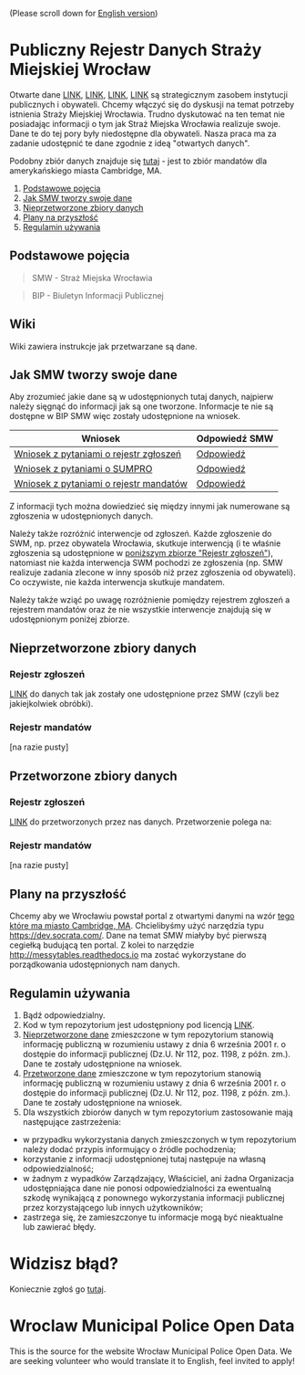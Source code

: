 (Please scroll down for [English version](#wroclaw-municipal-police-open-data))
# Publiczny Rejestr Danych Straży Miejskiej Wrocław

Otwarte dane [LINK](https://project-open-data.cio.gov/principles/), [LINK](http://www.opendatapolicies.org/browse/), [LINK](https://sunlightfoundation.com/2015/10/01/why-should-cities-have-an-open-data-policy/), [LINK](https://www.youtube.com/watch?v=ObrlsMA7c3M) są strategicznym zasobem instytucji publicznych i obywateli. Chcemy włączyć się do dyskusji na temat potrzeby istnienia Straży Miejskiej Wrocławia. Trudno dyskutować na ten temat nie posiadając informacji o tym jak Straż Miejska Wrocławia realizuje swoje. Dane te do tej pory były niedostępne dla obywateli. Nasza praca ma za zadanie udostępnić te dane zgodnie z ideą "otwartych danych".

Podobny zbiór danych znajduje się [tutaj](https://data.cambridgema.gov/Traffic-Parking-and-Transportation/Cambridge-Parking-Tickets/vnxa-cuyr) - jest to zbiór mandatów dla amerykańskiego miasta Cambridge, MA.

1. [Podstawowe pojęcia](#podstawowe-poj%C4%99cia)
1. [Jak SMW tworzy swoje dane](#jak-smw-tworzy-swoje-dane)
1. [Nieprzetworzone zbiory danych](#nieprzetworzone-zbiory-danych)
1. [Plany na przyszłość](#plany-na-przysz%C5%82o%C5%9B%C4%87)
1. [Regulamin używania](#regulamin-u%C5%BCywania-udost%C4%99pnianych-tutaj-danych)

## Podstawowe pojęcia

> SMW - Straż Miejska Wrocławia

> BIP - Biuletyn Informacji Publicznej

## Wiki

Wiki zawiera instrukcje jak przetwarzane są dane.

## Jak SMW tworzy swoje dane

Aby zrozumieć jakie dane są w udostępnionych tutaj danych, najpierw należy sięgnąć do informacji jak są one tworzone. Informacje te nie są dostępne w BIP SMW więc zostały udostępnione na wniosek.

|Wniosek        |Odpowiedź SMW  |
| ------------- | ------------- |
|[Wniosek z pytaniami o rejestr zgłoszeń](requestForData/wniosek_rejestr_zgloszen.txt "z dnia 19 kwietnia 2018")|[Odpowiedź](requestForData/odpowiedz_rejestr_zgloszen.gif "z dnia 27 kwietnia 2018")|
|[Wniosek z pytaniami o SUMPRO](requestForData/wniosek_sumpro.txt "z dnia 28 kwietnia 2018")|[Odpowiedź](requestForData/odpowiedz_sumpro.gif "z dnia 11 maja 2018")|
|[Wniosek z pytaniami o rejestr mandatów](requestForData/wniosek_rejestr_mandatow.txt "z dnia 15 maja 2018")|[Odpowiedź](requestForData/odpowiedz_rejestr_mandatow.gif "z dnia 25 maja 2018")|

Z informacji tych można dowiedzieć się między innymi jak numerowane są zgłoszenia w udostępnionych danych.

Należy także rozróżnić interwencje od zgłoszeń. Każde zgłoszenie do SWM, np. przez obywatela Wrocławia, skutkuje interwencją (i te właśnie zgłoszenia są udostępnione w [poniższym zbiorze "Rejestr zgłoszeń"](#rejestr-zg%C5%82osze%C5%84)), natomiast nie każda interwencja SWM pochodzi ze zgłoszenia (np. SMW realizuje zadania zlecone w inny sposób niż przez zgłoszenia od obywateli). Co oczywiste, nie każda interwencja skutkuje mandatem.

Należy także wziąć po uwagę rozróżnienie pomiędzy rejestrem zgłoszeń a rejestrem mandatów oraz że nie wszystkie interwencje znajdują się w udostępnionym poniżej zbiorze.

## Nieprzetworzone zbiory danych

### Rejestr zgłoszeń

[LINK](/rawData) do danych tak jak zostały one udostępnione przez SMW (czyli bez jakiejkolwiek obróbki).

### Rejestr mandatów

[na razie pusty]

## Przetworzone zbiory danych

### Rejestr zgłoszeń

[LINK](/transformedData) do przetworzonych przez nas danych. Przetworzenie polega na:

### Rejestr mandatów

[na razie pusty]

## Plany na przyszłość

Chcemy aby we Wrocławiu powstał portal z otwartymi danymi na wzór [tego które ma miasto Cambridge, MA](http://www.cambridgema.gov/departments/opendata). Chcielibyśmy użyć narzędzia typu https://dev.socrata.com/. Dane na temat SMW miałyby być pierwszą cegiełką budującą ten portal. Z kolei to narzędzie http://messytables.readthedocs.io ma zostać wykorzystane do porządkowania udostępnionych nam danych.

## Regulamin używania

1. Bądź odpowiedzialny.
1. Kod w tym repozytorium jest udostępniony pod licencją [LINK](/LICENSE.md).
1. [Nieprzetworzone dane](/rawData/) zmieszczone w tym repozytorium stanowią informację publiczną w rozumieniu ustawy z dnia 6 września 2001 r. o dostępie do informacji publicznej (Dz.U. Nr 112, poz. 1198, z późn. zm.). Dane te zostały udostępnione na wniosek.
1. [Przetworzone dane](/transformedData) zmieszczone w tym repozytorium stanowią informację publiczną w rozumieniu ustawy z dnia 6 września 2001 r. o dostępie do informacji publicznej (Dz.U. Nr 112, poz. 1198, z późn. zm.). Dane te zostały udostępnione na wniosek.
1. Dla wszystkich zbiorów danych w tym repozytorium zastosowanie mają następujące zastrzeżenia:
* w przypadku wykorzystania danych zmieszczonych w tym repozytorium należy dodać przypis informujący o źródle pochodzenia;
* korzystanie z informacji udostępnionej tutaj następuje na własną odpowiedzialność;
* w żadnym z wypadków Zarządzający, Właściciel, ani żadna Organizacja udostępniająca dane nie ponosi odpowiedzialności za ewentualną szkodę wynikającą z ponownego wykorzystania informacji publicznej przez korzystającego lub innych użytkowników;
* zastrzega się, że zamieszczonye tu informacje mogą być nieaktualne lub zawierać błędy.

# Widzisz błąd?

Koniecznie zgłoś go [tutaj](https://github.com/SigmaNgo/SMW/issues).

# Wroclaw Municipal Police Open Data
This is the source for the website Wrocław Municipal Police Open Data. We are seeking volunteer who would translate it to English, feel invited to apply!

